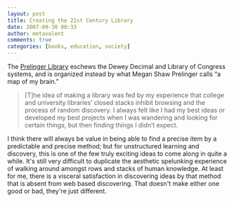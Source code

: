 ```yaml
---
layout: post
title: Creating the 21st Century Library
date: 2007-09-30 00:33
author: metavalent
comments: true
categories: [books, education, society]
---
```

The <a href="http://www.inthesetimes.com/article/3298/creating_the_21st_century_library/">Prelinger Library</a> eschews the Dewey Decimal and Library of Congress systems, and is organized instead by what Megan Shaw Prelinger calls “a map of my brain.”<blockquote>[T]he idea of making a library was fed by my experience that college and university libraries’ closed stacks inhibit browsing and the process of random discovery. I always felt like I had my best ideas or developed my best projects when I was wandering and looking for certain things, but then finding things I didn’t expect.</blockquote>I think there will always be value in being able to find a precise item by a predictable and precise method; but for unstructured learning and discovery, this is one of the few truly exciting ideas to come along in quite a while. It's still very difficult to duplicate the aesthetic spelunking experience of walking around amongst rows and stacks of human knowledge. At least for me, there is a visceral satisfaction in discovering ideas by that method that is absent from web based discovering. That doesn't make either one good or bad, they're just different.
